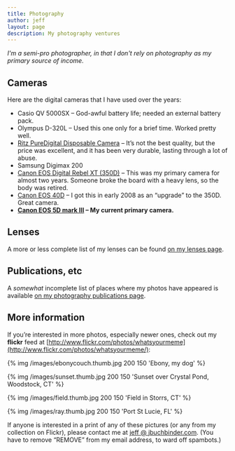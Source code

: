```yaml
---
title: Photography
author: jeff
layout: page
description: My photography ventures
---
```


*I'm a semi-pro photographer, in that I don't rely on photography as my primary source of income.*

## Cameras

Here are the digital cameras that I have used over the years:

*   Casio QV 5000SX – God-awful battery life; needed an external battery pack.
*   Olympus D-320L – Used this one only for a brief time. Worked pretty well.
*   [Ritz PureDigital Disposable Camera](http://www.maushammer.com/systems/dakotadigital/DakotaDigital.html) – It’s not the best quality, but the price was excellent, and it has been very durable, lasting through a lot of abuse.
*   Samsung Digimax 200
*   [Canon EOS Digital Rebel XT (350D)](http://consumer.usa.canon.com/ir/controller?act=ModelDetailAct&fcategoryid=139&modelid=11154) – This was my primary camera for almost two years. Someone broke the board with a heavy lens, so the body was retired.
*   [Canon EOS 40D](http://www.usa.canon.com/consumer/controller?act=ModelInfoAct&fcategoryid=139&modelid=15653) – I got this in early 2008 as an “upgrade” to the 350D. Great camera.
*   **[Canon EOS 5D mark III](http://www.usa.canon.com/cusa/consumer/products/cameras/slr_cameras/eos_5d_mark_iii) – My current primary camera.**

## Lenses

A more or less complete list of my lenses can be found [on my lenses page](/photo/lenses.html).

## Publications, etc

A *somewhat* incomplete list of places where my photos have appeared is available [on my photography publications page](/photo/publications.html).

## More information

If you’re interested in more photos, especially newer ones, check out my **flickr** feed at [http://www.flickr.com/photos/whatsyourmeme](http://www.flickr.com/photos/whatsyourmeme/):  

{% img /images/ebonycouch.thumb.jpg 200 150 'Ebony, my dog' %}

{% img /images/sunset.thumb.jpg 200 150 'Sunset over Crystal Pond, Woodstock, CT' %}

{% img /images/field.thumb.jpg 200 150 'Field in Storrs, CT' %}

{% img /images/ray.thumb.jpg 200 150 'Port St Lucie, FL' %}
  
If anyone is interested in a print of any of these pictures (or any from my collection on Flickr), please contact me at [jeff @ jbuchbinder.com][12]. (You have to remove “REMOVE” from my email address, to ward off spambots.)

 [12]: mailto:jeff@REMOVEjbuchbinder.com
